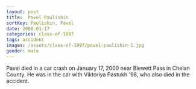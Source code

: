 ```yaml
---
layout: post
title:  Pavel Paulishin
sortKey: Paulishin, Pavel
date: 2000-01-17
categories: class-of-1997
tags: accident
images: /assets/class-of-1997/pavel-paulishin-1.jpg
gender: male
---
```

Pavel died in a car crash on January 17, 2000 near Blewett Pass in Chelan County.  He was in the car with Viktoriya Pastukh '98, who also died in the accident.
